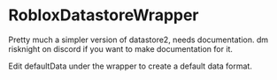 # RobloxDatastoreWrapper
Pretty much a simpler version of datastore2, needs documentation. dm risknight on discord if you want to make documentation for it.


Edit defaultData under the wrapper to create a default data format.

